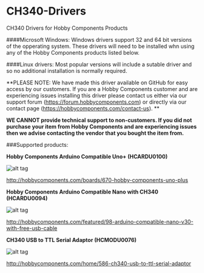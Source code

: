# CH340-Drivers
CH340 Drivers for Hobby Components Products

####Microsoft Windows:
Windows drivers support 32 and 64 bit versions of the opperating system. These drivers will need to be installed whn using any of the Hobby Components products listed below.

####Linux drivers:
Most popular versions will include a sutable driver and so no additional installation is normally required.



**PLEASE NOTE: We have made this driver available on GitHub for easy access by our customers. If you are a Hobby Components customer and are experiencing issues installing this driver please contact us either via our support forum (https://forum.hobbycomponents.com) or directly via our contact page (https://hobbycomponents.com/contact-us). **

**WE CANNOT provide technical support to non-customers. If you did not purchase your item from Hobby Components and are experiencing issues then we advise contacting the vendor  that you bought the item from.**




###Supported products:


**Hobby Components Arduino Compatible Uno+ (HCARDU0100)**

![alt tag](http://hobbycomponents.com/images/forum/HCARDU0100_1_800_600.JPG)

http://hobbycomponents.com/boards/670-hobby-components-uno-plus


**Hobby Components Arduino Compatible Nano with CH340 (HCARDU0094)**

![alt tag](http://hobbycomponents.com/images/forum/HCARDU0094_800_600.JPG)

http://hobbycomponents.com/featured/98-arduino-compatible-nano-v30-with-free-usb-cable


**CH340 USB to TTL Serial Adaptor (HCMODU0076)**

![alt tag](http://hobbycomponents.com/images/forum/HCMODU0076_800_600.JPG)

http://hobbycomponents.com/home/586-ch340-usb-to-ttl-serial-adaptor
